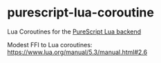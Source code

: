 # purescript-lua-coroutine

Lua Coroutines for the [PureScript Lua backend](https://github.com/Unisay/purescript-lua)

Modest FFI to Lua coroutines:
https://www.lua.org/manual/5.3/manual.html#2.6
